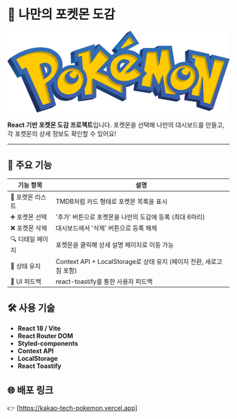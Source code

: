 # 🧢 나만의 포켓몬 도감

![cover](./public/pokemon.png)

**React 기반 포켓몬 도감 프로젝트**입니다. 포켓몬을 선택해 나만의 대시보드를 만들고, 각 포켓몬의 상세 정보도 확인할 수 있어요!

---

## 🚀 주요 기능

| 기능 항목                 | 설명                                                                 |
|--------------------------|----------------------------------------------------------------------|
| 🎴 포켓몬 리스트          | TMDB처럼 카드 형태로 포켓몬 목록을 표시                              |
| ➕ 포켓몬 선택             | '추가' 버튼으로 포켓몬을 나만의 도감에 등록 (최대 6마리)            |
| ❌ 포켓몬 삭제             | 대시보드에서 '삭제' 버튼으로 등록 해제                              |
| 🔍 디테일 페이지           | 포켓몬을 클릭해 상세 설명 페이지로 이동 가능                         |
| 💾 상태 유지              | Context API + LocalStorage로 상태 유지 (페이지 전환, 새로고침 포함) |
| 💬 UI 피드백              | react-toastify를 통한 사용자 피드백                                 |


## 🛠 사용 기술

- **React 18 / Vite**
- **React Router DOM**
- **Styled-components**
- **Context API**
- **LocalStorage**
- **React Toastify**


## 🌐 배포 링크

👉 [https://kakao-tech-pokemon.vercel.app]
